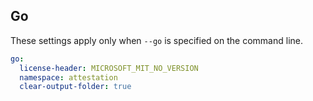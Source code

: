 ## Go

These settings apply only when `--go` is specified on the command line.

``` yaml $(go)
go:
  license-header: MICROSOFT_MIT_NO_VERSION
  namespace: attestation
  clear-output-folder: true
```

